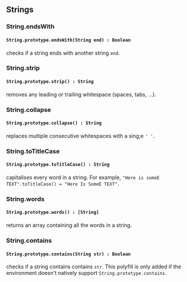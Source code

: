 ## Strings


### String.endsWith

#### `String.prototype.endsWith(String end) : Boolean`
checks if a string ends with another string `end`.


### String.strip

#### `String.prototype.strip() : String`
removes any leading or trailing whitespace (spaces, tabs, ...).


### String.collapse

#### `String.prototype.collapse() : String`
replaces multiple consecutive whitespaces with a sing;e `' '`.


### String.toTitleCase

#### `String.prototype.toTitleCase() : String`
capitalises every word in a string. For example, `"Here is someE TEXT".toTitleCase() = "Here Is SomeE TEXT"`.


### String.words

#### `String.prototype.words() : [String]`
returns an array containing all the words in a string.


### String.contains

#### `String.prototype.contains(String str) : Boolean`
checks if a string contains contains `str`. This polyfill is only added if the environment doesn't natively support `String.prototype.contains`.
